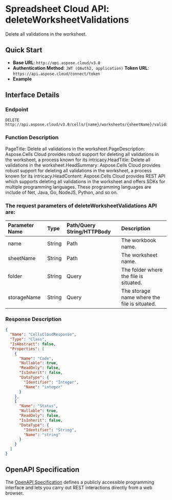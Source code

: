 # **Spreadsheet Cloud API: deleteWorksheetValidations**

Delete all validations in the worksheet. 

## **Quick Start**

- **Base URL**: `http://api.aspose.cloud/v3.0`
- **Authentication Method**: `JWT (OAuth2, application)`  **Token URL**: `https://api.aspose.cloud/connect/token`
- **Example** 
<script src="https://gist.github.com/aspose-cells-cloud-gists/8a5b324fdf3e574dbd747c1a1e24b05d.js?file=Example30_DeleteWorksheetValidations.cs"></script>

## **Interface Details**

### **Endpoint** 

```
DELETE http://api.aspose.cloud/v3.0/cells/{name}/worksheets/{sheetName}/validations
```

### **Function Description**
PageTitle: Delete all validations in the worksheet.PageDescription: Aspose.Cells Cloud provides robust support for deleting all validations in the worksheet, a process known for its intricacy.HeadTitle: Delete all validations in the worksheet.HeadSummary: Aspose.Cells Cloud provides robust support for deleting all validations in the worksheet, a process known for its intricacy.HeadContent: Aspose.Cells Cloud provides REST API which supports deleting all validations in the worksheet and offers SDKs for multiple programming languages. These programming languages are include of Net, Java, Go, NodeJS, Python, and so on.

### The request parameters of **deleteWorksheetValidations** API are: 

| Parameter Name | Type | Path/Query String/HTTPBody | Description | 
| :- | :- | :- |:- | 
|name|String|Path|The workbook name.|
|sheetName|String|Path|The worksheet name.|
|folder|String|Query|The folder where the file is situated.|
|storageName|String|Query|The storage name where the file is situated.|


### **Response Description**
```json
{
  "Name": "CellsCloudResponse",
  "Type": "Class",
  "IsAbstract": false,
  "Properties": [
    {
      "Name": "Code",
      "Nullable": true,
      "ReadOnly": false,
      "IsInherit": false,
      "DataType": {
        "Identifier": "Integer",
        "Name": "integer"
      }
    },
    {
      "Name": "Status",
      "Nullable": true,
      "ReadOnly": false,
      "IsInherit": false,
      "DataType": {
        "Identifier": "String",
        "Name": "string"
      }
    }
  ]
}
```

## OpenAPI Specification

The [OpenAPI Specification](https://reference.aspose.cloud/cells/#/WorksheetValidationsController/DeleteWorksheetValidations) defines a publicly accessible programming interface and lets you carry out REST interactions directly from a web browser.

